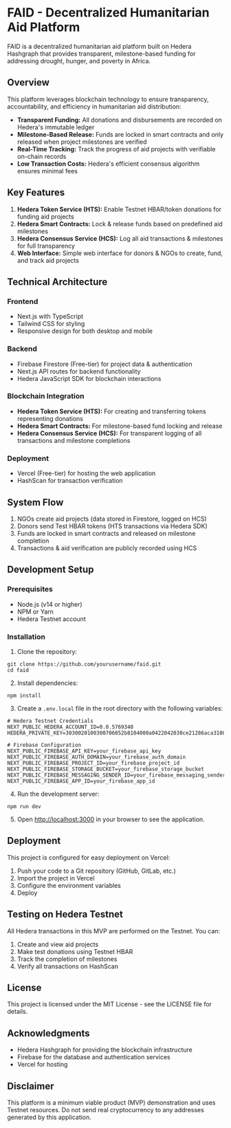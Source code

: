 # FAID - Decentralized Humanitarian Aid Platform

FAID is a decentralized humanitarian aid platform built on Hedera Hashgraph that provides transparent, milestone-based funding for addressing drought, hunger, and poverty in Africa.

## Overview

This platform leverages blockchain technology to ensure transparency, accountability, and efficiency in humanitarian aid distribution:

- **Transparent Funding:** All donations and disbursements are recorded on Hedera's immutable ledger
- **Milestone-Based Release:** Funds are locked in smart contracts and only released when project milestones are verified
- **Real-Time Tracking:** Track the progress of aid projects with verifiable on-chain records
- **Low Transaction Costs:** Hedera's efficient consensus algorithm ensures minimal fees

## Key Features

1. **Hedera Token Service (HTS):** Enable Testnet HBAR/token donations for funding aid projects
2. **Hedera Smart Contracts:** Lock & release funds based on predefined aid milestones
3. **Hedera Consensus Service (HCS):** Log all aid transactions & milestones for full transparency
4. **Web Interface:** Simple web interface for donors & NGOs to create, fund, and track aid projects

## Technical Architecture

### Frontend
- Next.js with TypeScript
- Tailwind CSS for styling
- Responsive design for both desktop and mobile

### Backend
- Firebase Firestore (Free-tier) for project data & authentication
- Next.js API routes for backend functionality
- Hedera JavaScript SDK for blockchain interactions

### Blockchain Integration
- **Hedera Token Service (HTS):** For creating and transferring tokens representing donations
- **Hedera Smart Contracts:** For milestone-based fund locking and release
- **Hedera Consensus Service (HCS):** For transparent logging of all transactions and milestone completions

### Deployment
- Vercel (Free-tier) for hosting the web application
- HashScan for transaction verification

## System Flow

1. NGOs create aid projects (data stored in Firestore, logged on HCS)
2. Donors send Test HBAR tokens (HTS transactions via Hedera SDK)
3. Funds are locked in smart contracts and released on milestone completion
4. Transactions & aid verification are publicly recorded using HCS

## Development Setup

### Prerequisites
- Node.js (v14 or higher)
- NPM or Yarn
- Hedera Testnet account

### Installation

1. Clone the repository:
```
git clone https://github.com/yourusername/faid.git
cd faid
```

2. Install dependencies:
```
npm install
```

3. Create a `.env.local` file in the root directory with the following variables:
```
# Hedera Testnet Credentials
NEXT_PUBLIC_HEDERA_ACCOUNT_ID=0.0.5769340
HEDERA_PRIVATE_KEY=3030020100300706052b8104000a0422042030ce21286aca3108ca03cbee4c3ad984957d3109c13bf55c45bd9beb199d868d

# Firebase Configuration
NEXT_PUBLIC_FIREBASE_API_KEY=your_firebase_api_key
NEXT_PUBLIC_FIREBASE_AUTH_DOMAIN=your_firebase_auth_domain
NEXT_PUBLIC_FIREBASE_PROJECT_ID=your_firebase_project_id
NEXT_PUBLIC_FIREBASE_STORAGE_BUCKET=your_firebase_storage_bucket
NEXT_PUBLIC_FIREBASE_MESSAGING_SENDER_ID=your_firebase_messaging_sender_id
NEXT_PUBLIC_FIREBASE_APP_ID=your_firebase_app_id
```

4. Run the development server:
```
npm run dev
```

5. Open [http://localhost:3000](http://localhost:3000) in your browser to see the application.

## Deployment

This project is configured for easy deployment on Vercel:

1. Push your code to a Git repository (GitHub, GitLab, etc.)
2. Import the project in Vercel
3. Configure the environment variables
4. Deploy

## Testing on Hedera Testnet

All Hedera transactions in this MVP are performed on the Testnet. You can:

1. Create and view aid projects
2. Make test donations using Testnet HBAR
3. Track the completion of milestones
4. Verify all transactions on HashScan

## License

This project is licensed under the MIT License - see the LICENSE file for details.

## Acknowledgments

- Hedera Hashgraph for providing the blockchain infrastructure
- Firebase for the database and authentication services
- Vercel for hosting

## Disclaimer

This platform is a minimum viable product (MVP) demonstration and uses Testnet resources. Do not send real cryptocurrency to any addresses generated by this application. 